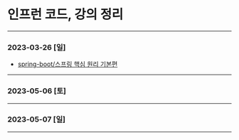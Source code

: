 # 인프런 코드, 강의 정리
* * *
### 2023-03-26 [일]
- [spring-boot/스프링 핵심 원리 기본편](https://github.com/xxx-sj/Inflearn/tree/master/spring/spring_boot/01.%EC%8A%A4%ED%94%84%EB%A7%81%ED%95%B5%EC%8B%AC%EC%9B%90%EB%A6%AC-%EA%B8%B0%EB%B3%B8%ED%8E%B8)
* * *
### 2023-05-06 [토]
* * *
### 2023-05-07 [일]
* * *
